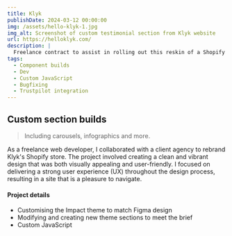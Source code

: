```yaml
---
title: Klyk
publishDate: 2024-03-12 00:00:00
img: /assets/hello-klyk-1.jpg
img_alt: Screenshot of custom testimonial section from Klyk website
url: https://helloklyk.com/
description: |
  Freelance contract to assist in rolling out this reskin of a Shopify store for this tech-recycling company
tags:
  - Component builds
  - Dev
  - Custom JavaScript
  - Bugfixing
  - Trustpilot integration
---
```


## Custom section builds

> Including carousels, infographics and more.

As a freelance web developer, I collaborated with a client agency to rebrand Klyk's Shopify store. The project involved creating a clean and vibrant design that was both visually appealing and user-friendly. I focused on delivering a strong user experience (UX) throughout the design process, resulting in a site that is a pleasure to navigate.

#### Project details

- Customising the Impact theme to match Figma design
- Modifying and creating new theme sections to meet the brief
- Custom JavaScript